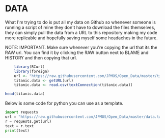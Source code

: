 # DATA
What I'm trying to do is put all my data on Github so whenever someone is running a script of mine they don't have to download the files themselves, they can simply pull the data from a URL to this repository making my code more replicable and hopefully saving myself some headaches in the future. 


NOTE: IMPORTANT. Make sure whenever you're copying the url that its the RAW url. You can find it by clicking the RAW button next to BLAME and HISTORY and then copying that url.

``` R
    library(RCurl)
    library(foreign)
    url <- "https://raw.githubusercontent.com/JPMOS/Open_Data/master/titanic.csv"
    titanic.data <- getURL(url)                
    titanic.data <- read.csv(textConnection(titanic.data))

head(titanic.data)
```

Below is some code for python you can use as a template. 

``` Python
import requests
url = "https://raw.githubusercontent.com/JPMOS/Open_Data/master/data.txt"
r = requests.get(url)
text = r.text
print(text)
```
